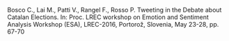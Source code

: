 Bosco C., Lai M., Patti V., Rangel F., Rosso P. Tweeting in the Debate about Catalan Elections. In: Proc. LREC workshop on Emotion and Sentiment Analysis Workshop (ESA), LREC-2016, Portorož, Slovenia, May 23-28, pp. 67-70
